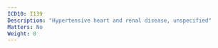 ```yaml
---
ICD10: I139
Description: "Hypertensive heart and renal disease, unspecified"
Matters: No
Weight: 0
---
```


